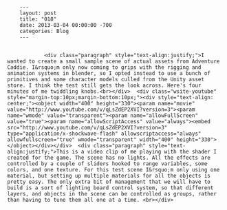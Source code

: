 
        ---
        layout: post
        title: "018"
        date: 2013-03-04 00:00:00 -700
        categories: Blog
        ---

        
				<div class="paragraph" style="text-align:justify;">I wanted to create a small sample scene of actual assets from Adventure Caddie. I&rsquo;m only now coming to grips with the rigging and animation systems in blender, so I opted instead to use a bunch of primitives and some character models culled from the Unity asset store. I think the test still gets the look across. Here's four minutes of me twiddling knobs.<br></div>  <div class="wsite-youtube" style="margin-top:10px;margin-bottom:10px;"><div style="text-align: center;"><object width="400" height="330"><param name="movie" value="http://www.youtube.com/v/qLsZdEP2XVI?version=3"><param name="wmode" value="transparent"><param name="allowFullScreen" value="true"><param name="allowScriptAccess" value="always"><embed src="http://www.youtube.com/v/qLsZdEP2XVI?version=3" type="application/x-shockwave-flash" allowscriptaccess="always" allowfullscreen="true" wmode="transparent" width="400" height="330"></object></div></div>  <div class="paragraph" style="text-align:justify;">This is a video clip of me playing with the shader I created for the game. The scene has no lights. All the effects are controlled by a couple of sliders hooked to range variables, some colors, and one texture. For this test scene I&rsquo;m only using one material, but setting up multiple materials for all the objects is pretty easy. The only extra bit of management that we will have to build is a sort of lighting board control system, so that different layers, and objects in the scene can be controlled as groups, rather than having to tune them all one at a time. <br></div>

		
        